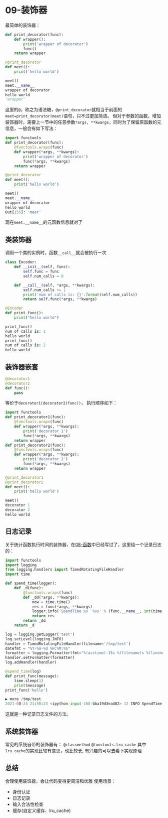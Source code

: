 # 09-装饰器
最简单的装饰器：
```Python
def print_decorator(func):
    def wrapper():
        print('wrapper of decorator')
        func()
    return wrapper

@print_decorator
def meet():
    print('hello world')

meet()
meet.__name__
wrapper of decorator
hello world
'wrapper'
```
这里的`@`，称之为语法糖，`@print_decorator`就相当于前面的`meet=print_decorator(meet)`语句，只不过更加简洁。
但对于参数的函数，增加装饰器时，需要上一节中的任意参数`*args, **kwargs`，同时为了保留原函数的元信息，一般会有如下写法：
```Python
import functools
def print_decorator(func):
    @functools.wraps(func)
    def wrapper(*args, **kwargs):
        print('wrapper of decorator')
        func(*args, **kwargs)
    return wrapper

@print_decorator
def meet():
    print('hello world')

meet()
meet.__name__
wrapper of decorator
hello world
Out[155]: 'meet'
```
现在`meet.__name__`的元函数信息就对了
## 类装饰器
调用一个类的实例时，函数`__call__`就会被执行一次
```Python
class Encoder:
    def __init__(self, func):
        self.func = func
        self.num_calls = 0

    def __call__(self, *args, **kwargs):
        self.num_calls += 1
        print('num of calls is: {}'.format(self.num_calls))
        return self.func(*args, **kwargs)

@Encoder
def print_func():
    print("hello world")

print_func()
num of calls is: 1
hello world
print_func()
num of calls is: 2
hello world
```
## 装饰器嵌套
```Python
@decorator1
@decorator2
def func():
    pass
```
等价于`decorator1(decorator2(func))`，
执行顺序如下：
```Python
import functools
def print_decorator1(func):
    @functools.wraps(func)
    def wrapper(*args, **kwargs):
        print('decorator 1')
        func(*args, **kwargs)
    return wrapper
def print_decorator2(func):
    @functools.wraps(func)
    def wrapper(*args, **kwargs):
        print('decorator 2')
        func(*args, **kwargs)
    return wrapper

@print_decorator1
@print_decorator2
def meet():
    print('hello world')

meet()
decorator 1
decorator 2
hello world
```
## 日志记录
关于统计函数执行时间的装饰器，在[08-函数](/基础篇/08-函数)中已经写过了，这里给一个记录日志的：
```Python
import functools
import logging
from logging.handlers import TimedRotatingFileHandler
import time

def spend_time(logger):
    def _d(func):
        @functools.wraps(func)
        def _dd(*args, **kwargs):
            now = time.time()
            res = func(*args, **kwargs)
            logger.info('SpendTime %s  %ss' % (func.__name__, int(time.time() - now)))
            return res
        return _dd
    return _d

log = logging.getLogger('test')
log.setLevel(logging.INFO)
handler = TimedRotatingFileHandler(filename='/tmp/test')
datefmt = "%Y-%m-%d %H:%M:%S"
formatter = logging.Formatter(fmt="%(asctime)-15s %(filename)s %(lineno)d %(levelname)s %(message)s",datefmt=datefmt)
handler.setFormatter(formatter)
log.addHandler(handler)

@spend_time(log)
def print_func(message):
    time.sleep(1)
    print(message)
print_func('hello')

▶ more /tmp/test
2021-03-24 21:58:23 <ipython-input-168-bba19d3ea482> 12 INFO SpendTime print_func  1s
```
这就是一种记录日志文件的方法。
## 系统装饰器
常见的系统自带的装饰器有： `@classmethod` `@functools.lru_cache`
其中`lru_cache`的实现比较有意思，也比较长, 有兴趣的可以去看下实现原理
## 总结
合理使用装饰器，会让代码变得更简洁和优雅
使用场景：
- 身份认证
- 日志记录
- 输入合法性检查
- 缓存(自定义缓存、lru_cache)